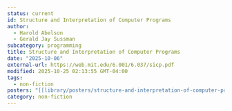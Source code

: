 ```yaml
---
status: current
id: Structure and Interpretation of Computer Programs
author:
  - Harold Abelson
  - Gerald Jay Sussman
subcategory: programming
title: Structure and Interpretation of Computer Programs
date: "2025-10-06"
external-url: https://web.mit.edu/6.001/6.037/sicp.pdf
modified: 2025-10-25 02:13:55 GMT-04:00
tags:
  - non-fiction
posters: "[[library/posters/structure-and-interpretation-of-computer-programs.jpg]]"
category: non-fiction
---
```

